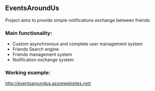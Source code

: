 ## EventsAroundUs
Project aims to provide simple notifications exchange between friends

### Main functionality:
 * Custom asynchronous and complete user management system
 * Friends Search engine
 * Friends management system
 * Notification exchange system
 
### Working example:
http://eventsaroundus.azurewebsites.net/

